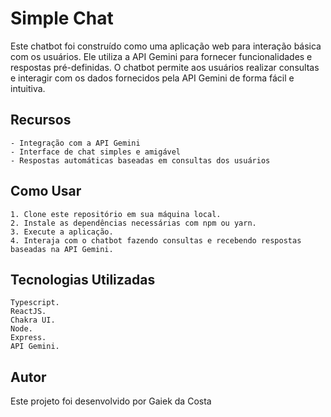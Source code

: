 # Simple Chat

Este chatbot foi construído como uma aplicação web para interação básica com os usuários. 
Ele utiliza a API Gemini para fornecer funcionalidades e respostas pré-definidas. 
O chatbot permite aos usuários realizar consultas e interagir com os dados fornecidos pela API Gemini de forma fácil e intuitiva.

## Recursos
    - Integração com a API Gemini
    - Interface de chat simples e amigável
    - Respostas automáticas baseadas em consultas dos usuários

## Como Usar
    1. Clone este repositório em sua máquina local.
    2. Instale as dependências necessárias com npm ou yarn.
    3. Execute a aplicação.
    4. Interaja com o chatbot fazendo consultas e recebendo respostas baseadas na API Gemini.

## Tecnologias Utilizadas
    Typescript.
    ReactJS.
    Chakra UI.
    Node.
    Express.
    API Gemini.

## Autor 
Este projeto foi desenvolvido por Gaiek da Costa
